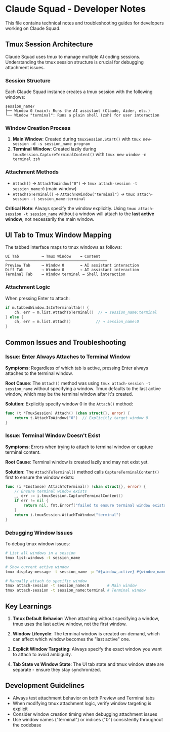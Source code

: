 # Claude Squad - Developer Notes

This file contains technical notes and troubleshooting guides for developers working on Claude Squad.

## Tmux Session Architecture

Claude Squad uses tmux to manage multiple AI coding sessions. Understanding the tmux session structure is crucial for debugging attachment issues.

### Session Structure

Each Claude Squad instance creates a tmux session with the following windows:

```
session_name/
├── Window 0 (main): Runs the AI assistant (Claude, Aider, etc.)
└── Window "terminal": Runs a plain shell (zsh) for user interaction
```

### Window Creation Process

1. **Main Window**: Created during `tmuxSession.Start()` with `tmux new-session -d -s session_name program`
2. **Terminal Window**: Created lazily during `tmuxSession.CaptureTerminalContent()` with `tmux new-window -n terminal zsh`

### Attachment Methods

- `Attach()` → `AttachToWindow("0")` → `tmux attach-session -t session_name:0` (main window)
- `AttachToTerminal()` → `AttachToWindow("terminal")` → `tmux attach-session -t session_name:terminal`

**Critical Note**: Always specify the window explicitly. Using `tmux attach-session -t session_name` without a window will attach to the **last active window**, not necessarily the main window.

## UI Tab to Tmux Window Mapping

The tabbed interface maps to tmux windows as follows:

```
UI Tab          → Tmux Window    → Content
─────────────────────────────────────────────
Preview Tab     → Window 0       → AI assistant interaction
Diff Tab        → Window 0       → AI assistant interaction  
Terminal Tab    → Window terminal → Shell interaction
```

### Attachment Logic

When pressing Enter to attach:

```go
if m.tabbedWindow.IsInTerminalTab() {
    ch, err = m.list.AttachToTerminal()  // → session_name:terminal
} else {
    ch, err = m.list.Attach()           // → session_name:0
}
```

## Common Issues and Troubleshooting

### Issue: Enter Always Attaches to Terminal Window

**Symptoms**: Regardless of which tab is active, pressing Enter always attaches to the terminal window.

**Root Cause**: The `Attach()` method was using `tmux attach-session -t session_name` without specifying a window. Tmux defaults to the last active window, which may be the terminal window after it's created.

**Solution**: Explicitly specify window 0 in the `Attach()` method:
```go
func (t *TmuxSession) Attach() (chan struct{}, error) {
    return t.AttachToWindow("0")  // Explicitly target window 0
}
```

### Issue: Terminal Window Doesn't Exist

**Symptoms**: Errors when trying to attach to terminal window or capture terminal content.

**Root Cause**: Terminal window is created lazily and may not exist yet.

**Solution**: The `AttachToTerminal()` method calls `CaptureTerminalContent()` first to ensure the window exists:
```go
func (i *Instance) AttachToTerminal() (chan struct{}, error) {
    // Ensure terminal window exists
    _, err := i.tmuxSession.CaptureTerminalContent()
    if err != nil {
        return nil, fmt.Errorf("failed to ensure terminal window exists: %w", err)
    }
    return i.tmuxSession.AttachToWindow("terminal")
}
```

### Debugging Window Issues

To debug tmux window issues:

```bash
# List all windows in a session
tmux list-windows -t session_name

# Show current active window
tmux display-message -t session_name -p "#{window_active} #{window_name} #{window_index}"

# Manually attach to specific window
tmux attach-session -t session_name:0        # Main window
tmux attach-session -t session_name:terminal # Terminal window
```

## Key Learnings

1. **Tmux Default Behavior**: When attaching without specifying a window, tmux uses the last active window, not the first window.

2. **Window Lifecycle**: The terminal window is created on-demand, which can affect which window becomes the "last active" one.

3. **Explicit Window Targeting**: Always specify the exact window you want to attach to avoid ambiguity.

4. **Tab State vs Window State**: The UI tab state and tmux window state are separate - ensure they stay synchronized.

## Development Guidelines

- Always test attachment behavior on both Preview and Terminal tabs
- When modifying tmux attachment logic, verify window targeting is explicit
- Consider window creation timing when debugging attachment issues
- Use window names ("terminal") or indices ("0") consistently throughout the codebase
